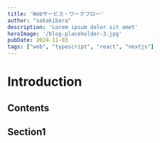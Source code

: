```yaml
---
title: 'Webサービス・ワークフロー'
author: "sakakibara"
description: 'Lorem ipsum dolor sit amet'
heroImage: '/blog-placeholder-3.jpg'
pubDate: 2024-11-03
tags: ["web", "typescript", "react", "nextjs"]
---
```


# Introduction
## Contents
## Section1

